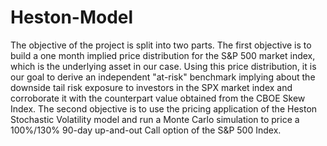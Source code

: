 # Heston-Model

The objective of the project is split into two parts. The first objective is to build a one
month implied price distribution for the S&P 500 market index, which is the
underlying asset in our case. Using this price distribution, it is our goal to derive an
independent "at-risk" benchmark implying about the downside tail risk exposure to
investors in the SPX market index and corroborate it with the counterpart value
obtained from the CBOE Skew Index. The second objective is to use the pricing
application of the Heston Stochastic Volatility model and run a Monte Carlo
simulation to price a 100%/130% 90-day up-and-out Call option of the S&P 500
Index.
